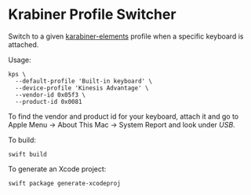 Krabiner Profile Switcher
=========================

Switch to a given [karabiner-elements](https://github.com/tekezo/Karabiner-Elements) profile when a specific keyboard is attached.

Usage:

    kps \
      --default-profile 'Built-in keyboard' \
      --device-profile 'Kinesis Advantage' \
      --vendor-id 0x05f3 \
      --product-id 0x0081

To find the vendor and product id for your keyboard, attach it and go to Apple Menu → About This Mac → System Report and look under *USB*.

To build:

    swift build

To generate an Xcode project:

    swift package generate-xcodeproj
